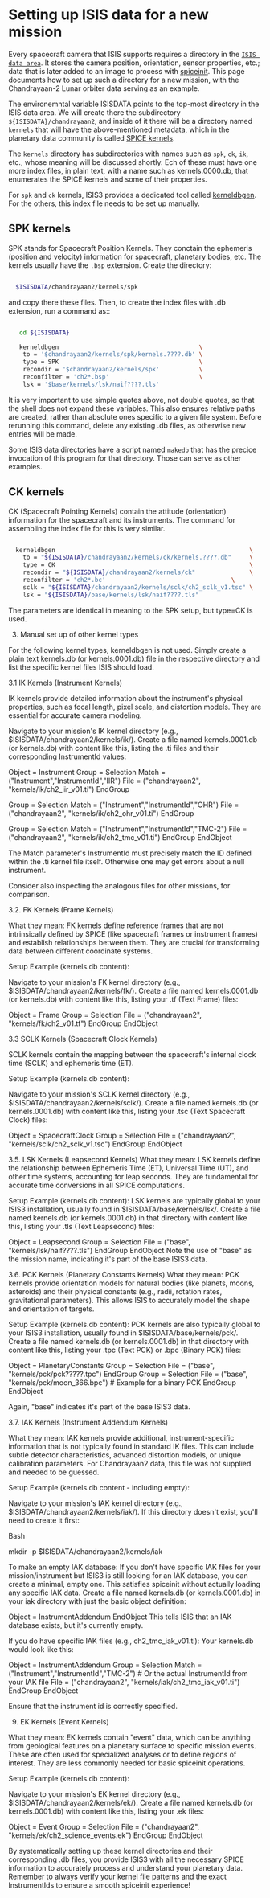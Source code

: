 # Setting up ISIS data for a new mission

Every spacecraft camera that ISIS supports requires a directory in the [`ISIS data area`](https://astrogeology.usgs.gov/docs/how-to-guides/environment-setup-and-maintenance/isis-data-area/). It stores the camera position, orientation, sensor properties, etc.; data that is later added to an image to process with [spiceinit](https://isis.astrogeology.usgs.gov/9.0.0/Application/presentation/Tabbed/spiceinit/spiceinit.html). This page documents how to set up such a directory for a new mission, with the Chandrayaan-2 Lunar orbiter data serving as an example.

The environemntal variable ISISDATA points to the top-most directory in the ISIS data area. We will create there the subdirectory `${ISISDATA}/chandrayaan2`, and inside of it there will be a directory named ``kernels`` that will have the above-mentioned metadata, which in the planetary data community is called [SPICE kernels](https://naif.jpl.nasa.gov/naif/index.html).

The ``kernels`` directory has subdirectories with names such as ``spk``, ``ck``, ``ik``, etc., whose meaning will be discussed shortly. Ech of these must have one more index files, in plain text, with a name such as kernels.0000.db, that enumerates the SPICE kernels and some of their properties.

For ``spk`` and ``ck`` kernels, ISIS3 provides a dedicated tool called [kerneldbgen](https://isis.astrogeology.usgs.gov/8.3.0/Application/presentation/PrinterFriendly/kerneldbgen/kerneldbgen.html). For the others, this index file needs to be set up manually.

## SPK kernels

SPK stands for Spacecraft Position Kernels. They conctain the ephemeris (position and velocity) information for spacecraft, planetary bodies, etc. The kernels usually have the ``.bsp`` extension. Create the directory:

```sh

  $ISISDATA/chandrayaan2/kernels/spk

```

and copy there these files. Then, to create the index files with .db extension, run a command as::

```sh

   cd ${ISISDATA}

   kerneldbgen                                       \
    to = '$chandrayaan2/kernels/spk/kernels.????.db' \
    type = SPK                                       \
    recondir = '$chandrayaan2/kernels/spk'           \
    reconfilter = 'ch2*.bsp'                         \
    lsk = '$base/kernels/lsk/naif????.tls'

```

It is very important to use simple quotes above, not double quotes, so that the shell does not expand these variables. This also ensures relative paths are created, rather than absolute ones specific to a given file system. Before rerunning this command, delete any existing .db files, as otherwise new entries will be made.

Some ISIS data directories have a script named ``makedb`` that has the precice invocation of this program for that directory. Those can serve as other examples.

## CK kernels

 CK (Spacecraft Pointing Kernels) contain the attitude (orientation) information for the spacecraft and its instruments. The command for assembling the index file for this is very similar.

```sh

  kerneldbgen                                                      \
    to = "${ISISDATA}/chandrayaan2/kernels/ck/kernels.????.db"     \
    type = CK                                                      \
    recondir = "${ISISDATA}/chandrayaan2/kernels/ck"               \
    reconfilter = 'ch2*.bc'                                   \
    sclk = "${ISISDATA}/chandrayaan2/kernels/sclk/ch2_sclk_v1.tsc" \
    lsk = "${ISISDATA}/base/kernels/lsk/naif????.tls"
```
            
The parameters are identical in meaning to the SPK setup, but type=CK is used.

3. Manual set up of other kernel types

For the following kernel types, kerneldbgen is not used. Simply create a plain
text kernels.db (or kernels.0001.db) file in the respective directory and list
the specific kernel files ISIS should load.

3.1 IK Kernels (Instrument Kernels)

IK kernels provide detailed information about the instrument's physical properties, such as focal length, pixel scale, and distortion models. They are essential for accurate camera modeling.

Navigate to your mission's IK kernel directory (e.g.,
$ISISDATA/chandrayaan2/kernels/ik/). Create a file named kernels.0001.db (or
kernels.db) with content like this, listing the .ti files and their
corresponding InstrumentId values:

Object = Instrument
  Group = Selection
    Match = ("Instrument","InstrumentId","IIR")
    File  = ("chandrayaan2", "kernels/ik/ch2_iir_v01.ti")
  EndGroup

  Group = Selection
    Match = ("Instrument","InstrumentId","OHR")
    File  = ("chandrayaan2", "kernels/ik/ch2_ohr_v01.ti")
  EndGroup

  Group = Selection
    Match = ("Instrument","InstrumentId","TMC-2")
    File  = ("chandrayaan2", "kernels/ik/ch2_tmc_v01.ti")
  EndGroup
EndObject

The Match parameter's InstrumentId must precisely match the ID defined within the .ti kernel file itself. Otherwise one may get errors about a null instrument.

Consider also inspecting the analogous files for other missions, for comparison.

3.2. FK Kernels (Frame Kernels)

What they mean: FK kernels define reference frames that are not intrinsically defined by SPICE (like spacecraft frames or instrument frames) and establish relationships between them. They are crucial for transforming data between different coordinate systems.

Setup Example (kernels.db content):

Navigate to your mission's FK kernel directory (e.g., $ISISDATA/chandrayaan2/kernels/fk/).
Create a file named kernels.0001.db (or kernels.db) with content like this, listing your .tf (Text Frame) files:

Object = Frame
  Group = Selection
    File = ("chandrayaan2", "kernels/fk/ch2_v01.tf")
  EndGroup
EndObject

3.3 SCLK Kernels (Spacecraft Clock Kernels)

SCLK kernels contain the mapping between the spacecraft's internal clock time (SCLK) and ephemeris time (ET).

Setup Example (kernels.db content):

Navigate to your mission's SCLK kernel directory (e.g., $ISISDATA/chandrayaan2/kernels/sclk/).
Create a file named kernels.db (or kernels.0001.db) with content like this, listing your .tsc (Text Spacecraft Clock) files:

Object = SpacecraftClock
  Group = Selection
    File = ("chandrayaan2", "kernels/sclk/ch2_sclk_v1.tsc")
  EndGroup
EndObject

3.5. LSK Kernels (Leapsecond Kernels)
What they mean: LSK kernels define the relationship between Ephemeris Time (ET), Universal Time (UT), and other time systems, accounting for leap seconds. They are fundamental for accurate time conversions in all SPICE computations.

Setup Example (kernels.db content):
LSK kernels are typically global to your ISIS3 installation, usually found in $ISISDATA/base/kernels/lsk/.
Create a file named kernels.db (or kernels.0001.db) in that directory with content like this, listing your .tls (Text Leapsecond) files:

Object = Leapsecond
  Group = Selection
    File = ("base", "kernels/lsk/naif????.tls")
  EndGroup
EndObject
Note the use of "base" as the mission name, indicating it's part of the base ISIS3 data.

3.6. PCK Kernels (Planetary Constants Kernels)
What they mean: PCK kernels provide orientation models for natural bodies (like planets, moons, asteroids) and their physical constants (e.g., radii, rotation rates, gravitational parameters). This allows ISIS to accurately model the shape and orientation of targets.

Setup Example (kernels.db content):
PCK kernels are also typically global to your ISIS3 installation, usually found in $ISISDATA/base/kernels/pck/.
Create a file named kernels.db (or kernels.0001.db) in that directory with content like this, listing your .tpc (Text PCK) or .bpc (Binary PCK) files:

Object = PlanetaryConstants
  Group = Selection
    File = ("base", "kernels/pck/pck?????.tpc")
  EndGroup
  Group = Selection
    File = ("base", "kernels/pck/moon_366.bpc") # Example for a binary PCK
  EndGroup
EndObject

Again, "base" indicates it's part of the base ISIS3 data.

3.7. IAK Kernels (Instrument Addendum Kernels)

What they mean: IAK kernels provide additional, instrument-specific information
that is not typically found in standard IK files. This can include subtle
detector characteristics, advanced distortion models, or unique calibration
parameters. For Chandrayaan2 data, this file was not supplied and needed to be
guessed.

Setup Example (kernels.db content - including empty):

Navigate to your mission's IAK kernel directory (e.g.,
$ISISDATA/chandrayaan2/kernels/iak/). If this directory doesn't exist, you'll
need to create it first:

Bash

mkdir -p $ISISDATA/chandrayaan2/kernels/iak

To make an empty IAK database: If you don't have specific IAK files for your
mission/instrument but ISIS3 is still looking for an IAK database, you can
create a minimal, empty one. This satisfies spiceinit without actually loading
any specific IAK data. Create a file named kernels.db (or kernels.0001.db) in
your iak directory with just the basic object definition:

Object = InstrumentAddendum
EndObject
This tells ISIS that an IAK database exists, but it's currently empty.

If you do have specific IAK files (e.g., ch2_tmc_iak_v01.ti):
Your kernels.db would look like this:

Object = InstrumentAddendum
  Group = Selection
    Match = ("Instrument","InstrumentId","TMC-2") # Or the actual InstrumentId from your IAK file
    File  = ("chandrayaan2", "kernels/iak/ch2_tmc_iak_v01.ti")
  EndGroup
EndObject

Ensure that the instrument id is correctly specified.

9. EK Kernels (Event Kernels)

What they mean: EK kernels contain "event" data, which can be anything from
geological features on a planetary surface to specific mission events. These are
often used for specialized analyses or to define regions of interest. They are
less commonly needed for basic spiceinit operations.

Setup Example (kernels.db content):

Navigate to your mission's EK kernel directory (e.g., $ISISDATA/chandrayaan2/kernels/ek/).
Create a file named kernels.db (or kernels.0001.db) with content like this, listing your .ek files:

Object = Event
  Group = Selection
    File = ("chandrayaan2", "kernels/ek/ch2_science_events.ek")
  EndGroup
EndObject

By systematically setting up these kernel directories and their corresponding .db files, you provide ISIS3 with all the necessary SPICE information to accurately process and understand your planetary data. Remember to always verify your kernel file patterns and the exact InstrumentIds to ensure a smooth spiceinit experience!
